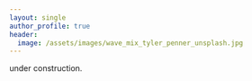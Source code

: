 ```yaml
---
layout: single
author_profile: true
header:
  image: /assets/images/wave_mix_tyler_penner_unsplash.jpg
---
```


under construction.

